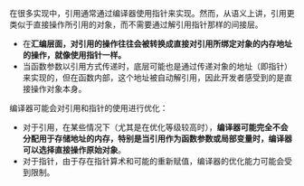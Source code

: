 在很多实现中，引用通常通过编译器使用指针来实现。然而，从语义上讲，引用更类似于直接操作所引用的对象，而不需要通过解引用指针那样的间接层。

- 在**汇编层面，对引用的操作往往会被转换成直接对引用所绑定对象的内存地址的操作，就像使用指针一样。**
- 当函数参数以引用方式传递时，底层可能也是通过传递对象的地址（即指针）来实现的，但在函数内部，这个地址被自动解引用，因此开发者感受到的是直接操作对象本身。

编译器可能会对引用和指针的使用进行优化：

- 对于引用，在某些情况下（尤其是在优化等级较高时），**编译器可能完全不会分配用于存储地址的内存，特别是当引用作为函数参数或局部变量时，编译器可以选择直接操作原始对象**。
- 对于指针，由于存在指针算术和可能的重新赋值，编译器的优化能力可能会受到限制。